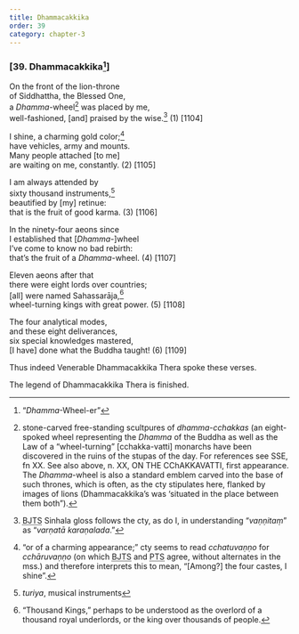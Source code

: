 ```yaml
---
title: Dhammacakkika
order: 39
category: chapter-3
---
```


### \[39. Dhammacakkika[^1]\]

On the front of the lion-throne  
of Siddhattha, the Blessed One,  
a *Dhamma*-wheel[^2] was placed by me,  
well-fashioned, \[and\] praised by the wise.[^3] (1) \[1104\]

I shine, a charming gold color;[^4]  
have vehicles, army and mounts.  
Many people attached \[to me\]  
are waiting on me, constantly. (2) \[1105\]

I am always attended by  
sixty thousand instruments,[^5]  
beautified by \[my\] retinue:  
that is the fruit of good karma. (3) \[1106\]

In the ninety-four aeons since  
I established that \[*Dhamma*-\]wheel  
I’ve come to know no bad rebirth:  
that’s the fruit of a *Dhamma*-wheel. (4) \[1107\]

Eleven aeons after that  
there were eight lords over countries;  
\[all\] were named Sahassarāja,[^6]  
wheel-turning kings with great power. (5) \[1108\]

The four analytical modes,  
and these eight deliverances,  
six special knowledges mastered,  
\[I have\] done what the Buddha taught! (6) \[1109\]

Thus indeed Venerable Dhammacakkika Thera spoke these verses.

The legend of Dhammacakkika Thera is finished.

[^1]: “*Dhamma*-Wheel-er”

[^2]: stone-carved free-standing scultpures of *dhamma-<span class="diacritics" data-state="on">c</span><span class="no-diacritics" data-state="off">ch</span>akkas* (an eight-spoked wheel representing the *Dhamma* of the Buddha as well as the Law of a “wheel-turning” \[<span class="diacritics" data-state="on">c</span><span class="no-diacritics" data-state="off">ch</span>akka-vatti\] monarchs have been discovered in the ruins of the stupas of the day. For references see SSE, fn XX. See also above, n. XX, ON THE <span class="diacritics" data-state="on">C</span><span class="no-diacritics" data-state="off">Ch</span>AKKAVATTI, first appearance. The *Dhamma*-wheel is also a standard emblem carved into the base of such thrones, which is often, as the cty stipulates here, flanked by images of lions (Dhammacakkika’s was ‘situated in the place between them both”).

[^3]: <abbr title="Buddha Jayanthi Tripitaka Series">BJTS</abbr> Sinhala gloss follows the cty, as do I, in understanding “*vaṇṇitaṃ*” as “*varṇatā karaṇalada*.”

[^4]: “or of a charming appearance;” cty seems to read *<span class="diacritics" data-state="on">c</span><span class="no-diacritics" data-state="off">ch</span>atuvaṇṇo* for *<span class="diacritics" data-state="on">c</span><span class="no-diacritics" data-state="off">ch</span>āruvaṇṇo* (on which <abbr title="Buddha Jayanthi Tripitaka Series">BJTS</abbr> and <abbr title="Pali Text Society">PTS</abbr> agree, without alternates in the mss.) and therefore interprets this to mean, “\[Among?\] the four castes, I shine”.

[^5]: *turiya*, musical instruments

[^6]: “Thousand Kings,” perhaps to be understood as the overlord of a thousand royal underlords, or the king over thousands of people.
